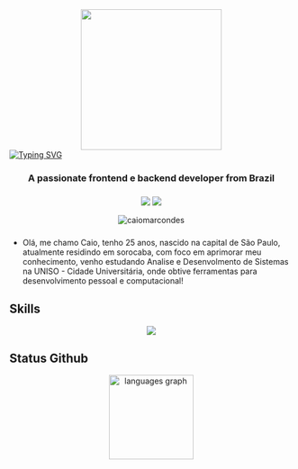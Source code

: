 <div align="center">
<img src="https://i.imgur.com/o3hdSRl.png" width="250" height="250">
</div>
<a href="https://git.io/typing-svg"><img src="https://readme-typing-svg.demolab.com?font=Teko&weight=600&size=36&pause=1000&color=F7F7F7&center=true&random=false&width=800&height=160&lines=Hi+%F0%9F%91%8B%2C+I'm+Caio+Marcondes" alt="Typing SVG" /></a>
<h3 align="center">A passionate frontend e backend developer from Brazil</h3>

###

<div align="center">
<a href="https://instagram.com/caiopng" target="_blank"><img loading="lazy" src="https://img.shields.io/badge/-Instagram-%23E4405F?style=for-the-badge&logo=instagram&logoColor=white" target="_blank"></a>
<a href="https://www.linkedin.com/in/marcondescaio" target="_blank"><img loading="lazy" src="https://img.shields.io/badge/-LinkedIn-%230077B5?style=for-the-badge&logo=linkedin&logoColor=white" target="_blank"></a>   
<p align="center"> <img src="https://komarev.com/ghpvc/?username=caiomarcondes&label=Profile%20views&color=0e75b6&style=flat" alt="caiomarcondes" /> </p>
</div>

###

- Olá, me chamo Caio, tenho 25 anos, nascido na capital de São Paulo, atualmente residindo em sorocaba, com foco em aprimorar meu conhecimento, venho estudando Analise e Desenvolmento de Sistemas na UNISO - Cidade Universitária, onde obtive ferramentas para desenvolvimento pessoal e computacional!

## Skills
<p align="center">
  <a href="https://skillicons.dev">
    <img src="https://skillicons.dev/icons?i=linux,aws,azure,docker,grafana,html,css,js,bootstrap,mysql,nginx,flutter" />
  </a>
</p>


## Status Github
<div align="center">
  <img src="https://github-readme-stats.vercel.app/api/top-langs?username=caiomarcondes&locale=en&hide_title=false&layout=compact&card_width=320&langs_count=10&theme=dark&hide_border=true&order=2" height="150" alt="languages graph"  />
</div>



